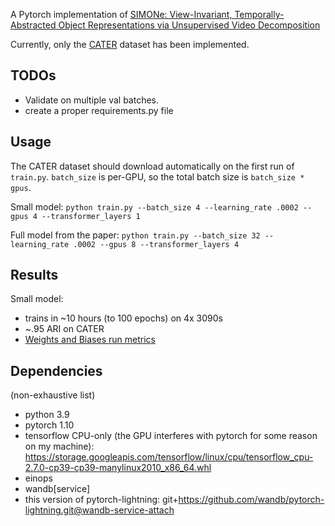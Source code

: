 
A Pytorch implementation of [SIMONe: View-Invariant, Temporally-Abstracted Object Representations via Unsupervised Video Decomposition](https://deepmind.com/research/publications/2021/SIMONe-View-Invariant-Temporally-Abstracted-Object-Representations-via-Unsupervised-Video-Decomposition)

Currently, only the [CATER](https://github.com/deepmind/multi_object_datasets) dataset has been implemented.

## TODOs

- Validate on multiple val batches.
- create a proper requirements.py file

## Usage

The CATER dataset should download automatically on the first run of `train.py`. `batch_size` is per-GPU, so the total batch size is `batch_size * gpus`.

Small model:
`python train.py --batch_size 4 --learning_rate .0002 --gpus 4 --transformer_layers 1`

Full model from the paper:
`python train.py --batch_size 32 --learning_rate .0002 --gpus 8 --transformer_layers 4`

## Results

Small model:
- trains in ~10 hours (to 100 epochs) on 4x 3090s
- ~.95 ARI on CATER
- [Weights and Biases run metrics](https://wandb.ai/sourceress/simone_public/runs/qataicib?workspace=user-zplizzi)

## Dependencies

(non-exhaustive list)

- python 3.9
- pytorch 1.10
- tensorflow CPU-only (the GPU interferes with pytorch for some reason on my machine): https://storage.googleapis.com/tensorflow/linux/cpu/tensorflow_cpu-2.7.0-cp39-cp39-manylinux2010_x86_64.whl
- einops
- wandb[service]
- this version of pytorch-lightning: git+https://github.com/wandb/pytorch-lightning.git@wandb-service-attach
